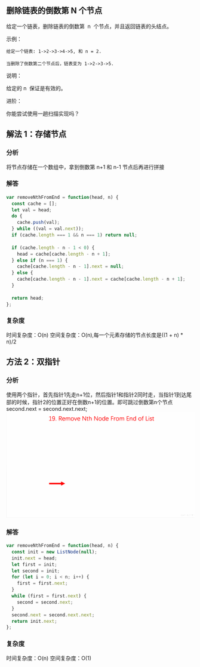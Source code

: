 ## 删除链表的倒数第 N 个节点

给定一个链表，删除链表的倒数第  n  个节点，并且返回链表的头结点。

示例：

```
给定一个链表: 1->2->3->4->5, 和 n = 2.

当删除了倒数第二个节点后，链表变为 1->2->3->5.
```

说明：

给定的 n  保证是有效的。

进阶：

你能尝试使用一趟扫描实现吗？

## 解法 1：存储节点

### 分析

将节点存储在一个数组中，拿到倒数第 n+1 和 n-1 节点后再进行拼接

### 解答

```javascript
var removeNthFromEnd = function(head, n) {
  const cache = [];
  let val = head;
  do {
    cache.push(val);
  } while ((val = val.next));
  if (cache.length === 1 && n === 1) return null;

  if (cache.length - n - 1 < 0) {
    head = cache[cache.length - n + 1];
  } else if (n === 1) {
    cache[cache.length - n - 1].next = null;
  } else {
    cache[cache.length - n - 1].next = cache[cache.length - n + 1];
  }

  return head;
};
```

### 复杂度
时间复杂度：O(n)
空间复杂度：O(n),每一个元素存储的节点长度是((1 + n) \* n)/2

## 方法 2：双指针
### 分析
使用两个指针，首先指针1先走n+1位，然后指针1和指针2同时走，当指针1到达尾部的时候，指针2的位置正好在倒数n+1的位置。即可跳过倒数第n个节点  
second.next = second.next.next;  
<img src="../../static/删除链表的倒数第N个节点.gif"/>

### 解答
```javascript
var removeNthFromEnd = function(head, n) {
  const init = new ListNode(null);
  init.next = head;
  let first = init;
  let second = init;
  for (let i = 0; i < n; i++) {
    first = first.next;
  }
  while (first = first.next) {
    second = second.next;
  }
  second.next = second.next.next;
  return init.next;
};
```
### 复杂度
时间复杂度：O(n)
空间复杂度：O(1)